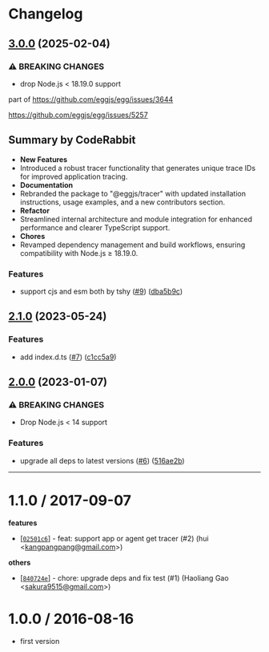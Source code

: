 # Changelog

## [3.0.0](https://github.com/eggjs/egg-tracer/compare/v2.1.0...v3.0.0) (2025-02-04)


### ⚠ BREAKING CHANGES

* drop Node.js < 18.19.0 support

part of https://github.com/eggjs/egg/issues/3644

https://github.com/eggjs/egg/issues/5257


<!-- This is an auto-generated comment: release notes by coderabbit.ai
-->

## Summary by CodeRabbit

- **New Features**
- Introduced a robust tracer functionality that generates unique trace
IDs for improved application tracing.
- **Documentation**
- Rebranded the package to "@eggjs/tracer" with updated installation
instructions, usage examples, and a new contributors section.
- **Refactor**
- Streamlined internal architecture and module integration for enhanced
performance and clearer TypeScript support.
- **Chores**
- Revamped dependency management and build workflows, ensuring
compatibility with Node.js ≥ 18.19.0.

<!-- end of auto-generated comment: release notes by coderabbit.ai -->

### Features

* support cjs and esm both by tshy ([#9](https://github.com/eggjs/egg-tracer/issues/9)) ([dba5b9c](https://github.com/eggjs/egg-tracer/commit/dba5b9cce4becbd81a73466e9b22dc0dbb64450a))

## [2.1.0](https://github.com/eggjs/egg-tracer/compare/v2.0.0...v2.1.0) (2023-05-24)


### Features

* add index.d.ts ([#7](https://github.com/eggjs/egg-tracer/issues/7)) ([c1cc5a9](https://github.com/eggjs/egg-tracer/commit/c1cc5a9902db8eae3b1a77667c0958b180b4c7dd))

## [2.0.0](https://github.com/eggjs/egg-tracer/compare/v1.1.0...v2.0.0) (2023-01-07)


### ⚠ BREAKING CHANGES

* Drop Node.js < 14 support

### Features

* upgrade all deps to latest versions ([#6](https://github.com/eggjs/egg-tracer/issues/6)) ([516ae2b](https://github.com/eggjs/egg-tracer/commit/516ae2b570e3fceb523d7ca37443310da10ac5ed))

---


1.1.0 / 2017-09-07
==================

**features**
  * [[`02501c6`](http://github.com/eggjs/egg-tracer/commit/02501c6623da0acfaca660b71d12e66afa5d7810)] - feat: support app or agent get tracer (#2) (hui <<kangpangpang@gmail.com>>)

**others**
  * [[`840724e`](http://github.com/eggjs/egg-tracer/commit/840724e8c5dc31908397004ede4a6e5a52555e0e)] - chore: upgrade deps and fix test (#1) (Haoliang Gao <<sakura9515@gmail.com>>)

1.0.0 / 2016-08-16
==================

  * first version
